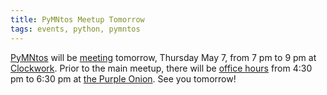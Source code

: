 ```yaml
---
title: PyMNtos Meetup Tomorrow
tags: events, python, pymntos
---
```


[PyMNtos](http://python.mn) will be [meeting](http://www.meetup.com/PyMNtos-Twin-Cities-Python-User-Group/events/170923922/) tomorrow, Thursday May 7, from 7 pm to 9 pm at [Clockwork](http://www.clockwork.net). Prior to the main meetup, there will be [office hours](http://www.meetup.com/PyMNtos-Twin-Cities-Python-User-Group/events/179840292/) from 4:30 pm to 6:30 pm at [the Purple Onion](http://thepurpleonioncafe.com/). See you tomorrow!
